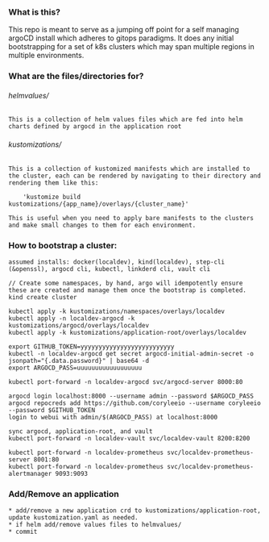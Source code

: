 ### What is this?

This repo is meant to serve as a jumping off point for a self managing argoCD install which adheres to gitops paradigms. It does any initial bootstrapping for a set of k8s clusters which may span multiple regions in multiple environments. 

### What are the files/directories for?

###### helmvalues/

    This is a collection of helm values files which are fed into helm charts defined by argocd in the application root

###### kustomizations/

    This is a collection of kustomized manifests which are installed to the cluster, each can be rendered by navigating to their directory and rendering them like this:
        
        'kustomize build kustomizations/{app_name}/overlays/{cluster_name}'

    This is useful when you need to apply bare manifests to the clusters and make small changes to them for each environment.

### How to bootstrap a cluster:

    assumed installs: docker(localdev), kind(localdev), step-cli (&openssl), argocd cli, kubectl, linkderd cli, vault cli

    // Create some namespaces, by hand, argo will idempotently ensure these are created and manage them once the bootstrap is completed.
    kind create cluster

    kubectl apply -k kustomizations/namespaces/overlays/localdev
    kubectl apply -n localdev-argocd -k kustomizations/argocd/overlays/localdev
    kubectl apply -k kustomizations/application-root/overlays/localdev

    export GITHUB_TOKEN=yyyyyyyyyyyyyyyyyyyyyyyyyy
    kubectl -n localdev-argocd get secret argocd-initial-admin-secret -o jsonpath="{.data.password}" | base64 -d
    export ARGOCD_PASS=uuuuuuuuuuuuuuuuuu

    kubectl port-forward -n localdev-argocd svc/argocd-server 8000:80

    argocd login localhost:8000 --username admin --password $ARGOCD_PASS
    argocd repocreds add https://github.com/coryleeio --username coryleeio --password $GITHUB_TOKEN
    login to webui with admin/$(ARGOCD_PASS) at localhost:8000

    sync argocd, application-root, and vault
    kubectl port-forward -n localdev-vault svc/localdev-vault 8200:8200

    kubectl port-forward -n localdev-prometheus svc/localdev-prometheus-server 8001:80
    kubectl port-forward -n localdev-prometheus svc/localdev-prometheus-alertmanager 9093:9093

### Add/Remove an application

    * add/remove a new application crd to kustomizations/application-root, update kustomization.yaml as needed.
    * if helm add/remove values files to helmvalues/
    * commit
